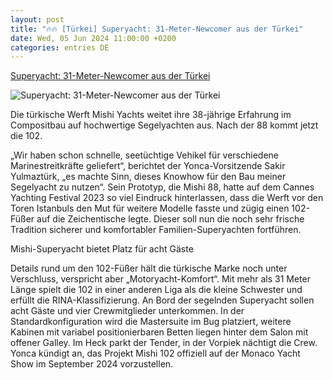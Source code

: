 ```yaml
---
layout: post
title: "🔥🔥 [Türkei] Superyacht: 31-Meter-Newcomer aus der Türkei"
date: Wed, 05 Jun 2024 11:00:00 +0200
categories: entries DE
---
```

[Superyacht: 31-Meter-Newcomer aus der Türkei](https://www.yacht.de/yachten/superyachten/superyacht-31-meter-newcomer-aus-der-tuerkei/)

![Superyacht: 31-Meter-Newcomer aus der Türkei](https://media.delius-klasing.de/dk-wassersport/fl_progressive,f_jpg,c_fill,g_face:center,h_561,w_1068/q_auto:eco/yacht/ext004_58d9178f70a85ce56582316e831dc3b9)

Die türkische Werft Mishi Yachts weitet ihre 38-jährige Erfahrung im Compositbau auf hochwertige Segelyachten aus. Nach der 88 kommt jetzt die 102.

„Wir haben schon schnelle, seetüchtige Vehikel für verschiedene Marinestreitkräfte geliefert“, berichtet der Yonca-Vorsitzende Sakir Yulmaztürk, „es machte Sinn, dieses Knowhow für den Bau meiner Segelyacht zu nutzen“. Sein Prototyp, die Mishi 88, hatte auf dem Cannes Yachting Festival 2023 so viel Eindruck hinterlassen, dass die Werft vor den Toren Istanbuls den Mut für weitere Modelle fasste und zügig einen 102-Füßer auf die Zeichentische legte. Dieser soll nun die noch sehr frische Tradition sicherer und komfortabler Familien-Superyachten fortführen.

Mishi-Superyacht bietet Platz für acht Gäste

Details rund um den 102-Füßer hält die türkische Marke noch unter Verschluss, verspricht aber „Motoryacht-Komfort“. Mit mehr als 31 Meter Länge spielt die 102 in einer anderen Liga als die kleine Schwester und erfüllt die RINA-Klassifizierung. An Bord der segelnden Superyacht sollen acht Gäste und vier Crewmitglieder unterkommen. In der Standardkonfiguration wird die Mastersuite im Bug platziert, weitere Kabinen mit variabel positionierbaren Betten liegen hinter dem Salon mit offener Galley. Im Heck parkt der Tender, in der Vorpiek nächtigt die Crew. Yonca kündigt an, das Projekt Mishi 102 offiziell auf der Monaco Yacht Show im September 2024 vorzustellen.

